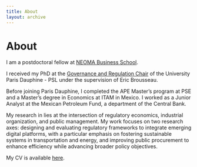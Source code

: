 ```yaml
---
title: About
layout: archive
---
```


<h1>About</h1>

<p>I am a postdoctoral fellow at <a href=\"https://neoma-bs.fr/" title=\"NEOMA BS\">NEOMA Business School</a>.<p> 
<p>I received my PhD at the <a href=\"https://chairgovreg.fondation-dauphine.fr/" title=\"GovReg\">Governance and Regulation Chair</a> of the University Paris Dauphine - PSL under the supervision of Eric Brousseau.<p>
<p>Before joining Paris Dauphine, I completed the APE Master’s program at PSE and a Master’s degree in Economics at ITAM in Mexico. I worked as a Junior Analyst at the Mexican Petroleum Fund, a department of the Central Bank.<p>
<p>My research in lies at the intersection of regulatory economics, industrial organization, and public management. My work focuses on two research axes: designing and evaluating regulatory frameworks to integrate emerging digital platforms, with a particular emphasis on fostering sustainable systems in transportation and energy, and improving public procurement to enhance efficiency while advancing broader policy objectives.<p>
<p>My CV is available <a href="assets/CV_IsacO.pdf" title="CV">here</a>.</p>




